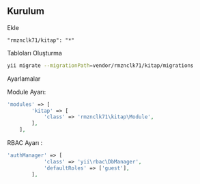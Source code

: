 Kurulum
------------
Ekle

```
"rmznclk71/kitap": "*"
```

Tabloları Oluşturma
```sh
yii migrate --migrationPath=vendor/rmznclk71/kitap/migrations
```

Ayarlamalar

Module Ayarı:

```php
'modules' => [
        'kitap' => [
            'class' => 'rmznclk71\kitap\Module',
        ],
	],
```

RBAC Ayarı :
```php
'authManager' => [
    		'class' => 'yii\rbac\DbManager',
    		'defaultRoles' => ['guest'],
    	],
```



